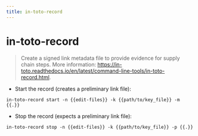 ```yaml
---
title: in-toto-record
---
```

# in-toto-record

> Create a signed link metadata file to provide evidence for supply chain steps.
> More information: <https://in-toto.readthedocs.io/en/latest/command-line-tools/in-toto-record.html>.

- Start the record (creates a preliminary link file):

`in-toto-record start -n {{edit-files}} -k {{path/to/key_file}} -m {{.}}`

- Stop the record (expects a preliminary link file):

`in-toto-record stop -n {{edit-files}} -k {{path/to/key_file}} -p {{.}}`
